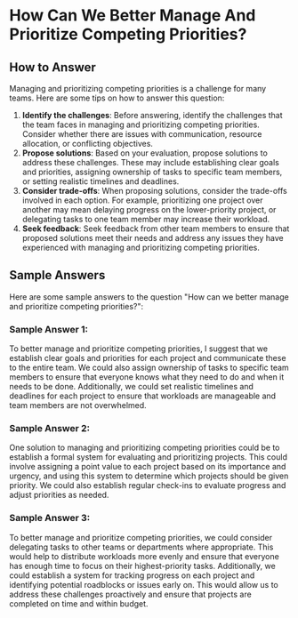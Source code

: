 How Can We Better Manage And Prioritize Competing Priorities?
====================================================================================

How to Answer
-------------

Managing and prioritizing competing priorities is a challenge for many teams. Here are some tips on how to answer this question:

1. **Identify the challenges**: Before answering, identify the challenges that the team faces in managing and prioritizing competing priorities. Consider whether there are issues with communication, resource allocation, or conflicting objectives.
2. **Propose solutions**: Based on your evaluation, propose solutions to address these challenges. These may include establishing clear goals and priorities, assigning ownership of tasks to specific team members, or setting realistic timelines and deadlines.
3. **Consider trade-offs**: When proposing solutions, consider the trade-offs involved in each option. For example, prioritizing one project over another may mean delaying progress on the lower-priority project, or delegating tasks to one team member may increase their workload.
4. **Seek feedback**: Seek feedback from other team members to ensure that proposed solutions meet their needs and address any issues they have experienced with managing and prioritizing competing priorities.

Sample Answers
--------------

Here are some sample answers to the question "How can we better manage and prioritize competing priorities?":

### Sample Answer 1:

To better manage and prioritize competing priorities, I suggest that we establish clear goals and priorities for each project and communicate these to the entire team. We could also assign ownership of tasks to specific team members to ensure that everyone knows what they need to do and when it needs to be done. Additionally, we could set realistic timelines and deadlines for each project to ensure that workloads are manageable and team members are not overwhelmed.

### Sample Answer 2:

One solution to managing and prioritizing competing priorities could be to establish a formal system for evaluating and prioritizing projects. This could involve assigning a point value to each project based on its importance and urgency, and using this system to determine which projects should be given priority. We could also establish regular check-ins to evaluate progress and adjust priorities as needed.

### Sample Answer 3:

To better manage and prioritize competing priorities, we could consider delegating tasks to other teams or departments where appropriate. This would help to distribute workloads more evenly and ensure that everyone has enough time to focus on their highest-priority tasks. Additionally, we could establish a system for tracking progress on each project and identifying potential roadblocks or issues early on. This would allow us to address these challenges proactively and ensure that projects are completed on time and within budget.
